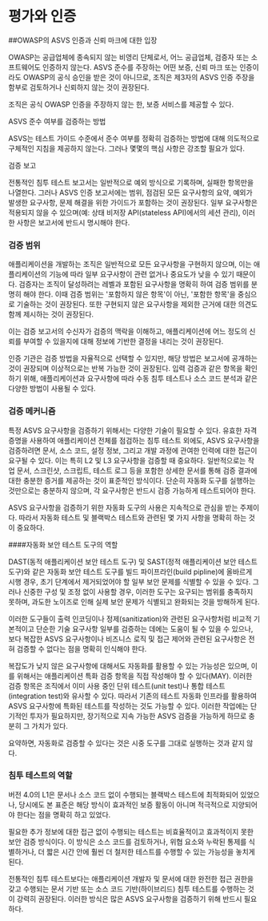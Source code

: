 # 평가와 인증

##OWASP의 ASVS 인증과 신뢰 마크에 대한 입장

OWASP는 공급업체에 종속되지 않는 비영리 단체로서, 어느 공급업체, 검증자 또는 소프트웨어도 인증하지 않는다. ASVS 준수를 주장하는 어떤 보증, 신뢰 마크 또는 인증이라도 OWASP의 공식 승인을 받은 것이 아니므로, 조직은 제3자의 ASVS 인증 주장을 함부로 검토하거나 신뢰하지 않는 것이 권장된다.

조직은 공식 OWASP 인증을 주장하지 않는 한, 보증 서비스를 제공할 수 있다.

ASVS 준수 여부를 검증하는 방법

ASVS는 테스트 가이드 수준에서 준수 여부를 정확히 검증하는 방법에 대해 의도적으로 구체적인 지침을 제공하지 않는다. 그러나 몇몇의 핵심 사항은 강조할 필요가 있다.

검증 보고

전통적인 침투 테스트 보고서는 일반적으로 예외 방식으로 기록하며, 실패한 항목만을 나열한다. 그러나 ASVS 인증 보고서에는 범위, 점검된 모든 요구사항의 요약, 예외가 발생한 요구사항, 문제 해결을 위한 가이드가 포함하는 것이 권장된다. 일부 요구사항은 적용되지 않을 수 있으며(예: 상태 비저장 API(stateless API)에서의 세션 관리), 이러한 사항은 보고서에 반드시 명시해야 한다.

### 검증 범위

애플리케이션을 개발하는 조직은 일반적으로 모든 요구사항을 구현하지 않으며, 이는 애플리케이션의 기능에 따라 일부 요구사항이 관련 없거나 중요도가 낮을 수 있기 때문이다. 검증자는 조직이 달성하려는 레벨과 포함된 요구사항을 명확히 하여 검증 범위를 분명히 해야 한다. 이때 검증 범위는 '포함하지 않은 항목'이 아닌, '포함한 항목'을 중심으로 기술하는 것이 권장된다. 또한 구현되지 않은 요구사항을 제외한 근거에 대한 의견도 함께 제시하는 것이 권장된다.

이는 검증 보고서의 수신자가 검증의 맥락을 이해하고, 애플리케이션에 어느 정도의 신뢰를 부여할 수 있을지에 대해 정보에 기반한 결정을 내리는 것이 권장된다.

인증 기관은 검증 방법을 자율적으로 선택할 수 있지만, 해당 방법은 보고서에 공개하는 것이 권장되며 이상적으로는 반복 가능한 것이 권장된다. 입력 검증과 같은 항목을 확인하기 위해, 애플리케이션과 요구사항에 따라 수동 침투 테스트나 소스 코드 분석과 같은 다양한 방법이 사용될 수 있다.

### 검증 메커니즘

특정 ASVS 요구사항을 검증하기 위해서는 다양한 기술이 필요할 수 있다. 유효한 자격 증명을 사용하여 애플리케이션 전체를 점검하는 침투 테스트 외에도, ASVS 요구사항을 검증하려면 문서, 소스 코드, 설정 정보, 그리고 개발 과정에 관여한 인력에 대한 접근이 요구될 수 있다. 이는 특히 L2 및 L3 요구사항을 검증할 때 중요하다. 일반적으로는 작업 문서, 스크린샷, 스크립트, 테스트 로그 등을 포함한 상세한 문서를 통해 검증 결과에 대한 충분한 증거를 제공하는 것이 표준적인 방식이다. 단순히 자동화 도구를 실행하는 것만으로는 충분하지 않으며, 각 요구사항은 반드시 검증 가능하게 테스트되어야 한다.

ASVS 요구사항을 검증하기 위한 자동화 도구의 사용은 지속적으로 관심을 받는 주제이다. 따라서 자동화 테스트 및 블랙박스 테스트와 관련된 몇 가지 사항을 명확히 하는 것이 중요하다.

####자동화 보안 테스트 도구의 역할

DAST(동적 애플리케이션 보안 테스트 도구) 및 SAST(정적 애플리케이션 보안 테스트 도구)와 같은 자동화 보안 테스트 도구를 빌드 파이프라인(build pipline)에 올바르게 시행 경우, 초기 단계에서 제거되었어야 할 일부 보안 문제를 식별할 수 있을 수 있다. 그러나 신중한 구성 및 조정 없이 사용할 경우, 이러한 도구는 요구되는 범위를 충족하지 못하며, 과도한 노이즈로 인해 실제 보안 문제가 식별되고 완화되는 것을 방해하게 된다.

이러한 도구들이 출력 인코딩이나 정제(sanitization)와 관련된 요구사항처럼 비교적 기본적이고 단순한 기술 요구사항 일부를 검증하는 데에는 도움이 될 수 있을 수 있으나, 보다 복잡한 ASVS 요구사항이나 비즈니스 로직 및 접근 제어와 관련된 요구사항은 전혀 검증할 수 없다는 점을 명확히 인식해야 한다.

복잡도가 낮지 않은 요구사항에 대해서도 자동화를 활용할 수 있는 가능성은 있으며, 이를 위해서는 애플리케이션 특화 검증 항목을 직접 작성해야 할 수 있다(MAY). 이러한 검증 항목은 조직에서 이미 사용 중인 단위 테스트(unit test)나 통합 테스트(integration test)와 유사할 수 있다. 따라서 기존의 테스트 자동화 인프라를 활용하여 ASVS 요구사항에 특화된 테스트를 작성하는 것도 가능할 수 있다. 이러한 작업에는 단기적인 투자가 필요하지만, 장기적으로 지속 가능한 ASVS 검증을 가능하게 하므로 충분히 그 가치가 있다.

요약하면, 자동화로 검증할 수 있다는 것은 시중 도구를 그대로 실행하는 것과 같지 않다.

### 침투 테스트의 역할

버전 4.0의 L1은 문서나 소스 코드 없이 수행되는 블랙박스 테스트에 최적화되어 있었으나, 당시에도 본 표준은 해당 방식이 효과적인 보증 활동이 아니며 적극적으로 지양되어야 한다는 점을 명확히 하고 있었다.

필요한 추가 정보에 대한 접근 없이 수행되는 테스트는 비효율적이고 효과적이지 못한 보안 검증 방식이다. 이 방식은 소스 코드를 검토하거나, 위협 요소와 누락된 통제를 식별하거나, 더 짧은 시간 안에 훨씬 더 철저한 테스트를 수행할 수 있는 가능성을 놓치게 된다.

전통적인 침투 테스트보다는 애플리케이션 개발자 및 문서에 대한 완전한 접근 권한을 갖고 수행되는 문서 기반 또는 소스 코드 기반(하이브리드) 침투 테스트를 수행하는 것이 강력히 권장된다. 이러한 방식은 많은 ASVS 요구사항을 검증하기 위해 반드시 필요하다.


